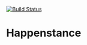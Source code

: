 [![Build Status](https://travis-ci.org/alectunbridge/Happenstance.svg?branch=master)](https://travis-ci.org/alectunbridge/Happenstance)
# Happenstance

